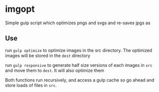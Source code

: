 # imgopt
Simple gulp script which optimizes pngs and svgs and re-saves jpgs as 

## Use

run `gulp optimize` to optimize images in the src directory. The optimized images will be stored in the `dest` directory

run `gulp responsive` to generate half size versions of each images in `src` and move them to `dest`. It will also optimize them

Both functions run recursively, and access a gulp cache so go ahead and store loads of files in `src`.
